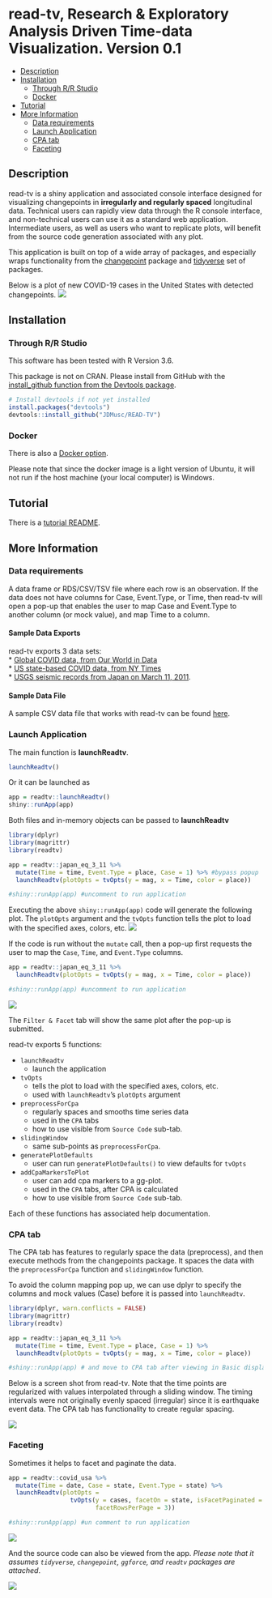 read-tv, Research & Exploratory Analysis Driven Time-data Visualization.
Version 0.1
================

  - [Description](#description)
  - [Installation](#installation)
      - [Through R/R Studio](#through-rr-studio)
      - [Docker](#docker)
  - [Tutorial](#tutorial)
  - [More Information](#more-information)
      - [Data requirements](#data-requirements)
      - [Launch Application](#launch-application)
      - [CPA tab](#cpa-tab)
      - [Faceting](#faceting)

## Description

read-tv is a shiny application and associated console interface designed
for visualizing changepoints in **irregularly and regularly spaced**
longitudinal data. Technical users can rapidly view data through the R
console interface, and non-technical users can use it as a standard web
application. Intermediate users, as well as users who want to replicate
plots, will benefit from the source code generation associated with any
plot.

This application is built on top of a wide array of packages, and
especially wraps functionality from the
[changepoint](https://cran.r-project.org/web/packages/changepoint/index.html)
package and [tidyverse](https://github.com/tidyverse) set of packages.

Below is a plot of new COVID-19 cases in the United States with detected
changepoints. <img src="tools/readme/covid_global_us.png">

## Installation

### Through R/R Studio

This software has been tested with R Version 3.6.

This package is not on CRAN. Please install from GitHub with the
[install\_github function from the Devtools
package](https://www.rdocumentation.org/packages/devtools/versions/2.3.2).

``` r
# Install devtools if not yet installed
install.packages("devtools")
devtools::install_github("JDMusc/READ-TV")
```

### Docker

There is also a [Docker
option](https://github.com/JDMusc/read-tv-docker.git).

Please note that since the docker image is a light version of Ubuntu, it
will not run if the host machine (your local computer) is Windows.

## Tutorial

There is a [tutorial
README](https://github.com/JDMusc/READ-TV/blob/master/tutorial_readme.md).

## More Information

### Data requirements

A data frame or RDS/CSV/TSV file where each row is an observation. If
the data does not have columns for Case, Event.Type, or Time, then
read-tv will open a pop-up that enables the user to map Case and
Event.Type to another column (or mock value), and map Time to a column.

#### Sample Data Exports

read-tv exports 3 data sets:  
\* [Global COVID data, from Our World in
Data](https://ourworldindata.org/coronavirus-source-data)  
\* [US state-based COVID data, from NY
Times](https://raw.githubusercontent.com/nytimes/covid-19-data/master/us-states.csv)  
\* [USGS seismic records from Japan on
March 11, 2011](https://earthquake.usgs.gov/earthquakes/map).

#### Sample Data File

A sample CSV data file that works with read-tv can be found
[here](https://github.com/JDMusc/surgery-analysis/blob/master/data/events_phi_free.csv).

### Launch Application

The main function is **launchReadtv**.

``` r
launchReadtv()
```

Or it can be launched as

``` r
app = readtv::launchReadtv()
shiny::runApp(app)
```

Both files and in-memory objects can be passed to **launchReadtv**

``` r
library(dplyr)
library(magrittr)
library(readtv)

app = readtv::japan_eq_3_11 %>% 
  mutate(Time = time, Event.Type = place, Case = 1) %>% #bypass popup
  launchReadtv(plotOpts = tvOpts(y = mag, x = Time, color = place))

#shiny::runApp(app) #uncomment to run application
```

Executing the above `shiny::runApp(app)` code will generate the
following plot. The `plotOpts` argument and the `tvOpts` function tells
the plot to load with the specified axes, colors, etc.
<img src="tools/readme/japan_eq_3_11.png">

If the code is run without the `mutate` call, then a pop-up first
requests the user to map the `Case`, `Time`, and `Event.Type` columns.

``` r
app = readtv::japan_eq_3_11 %>% 
  launchReadtv(plotOpts = tvOpts(y = mag, x = Time, color = place))

#shiny::runApp(app) #uncomment to run application
```

<img src="tools/readme/japan_eq_popup.png">

The `Filter & Facet` tab will show the same plot after the pop-up is
submitted.

read-tv exports 5 functions:

  - `launchReadtv`
      - launch the application  
  - `tvOpts`
      - tells the plot to load with the specified axes, colors, etc.  
      - used with `launchReadtv`’s `plotOpts` argument
  - `preprocessForCpa`
      - regularly spaces and smooths time series data
      - used in the `CPA` tabs
      - how to use visible from `Source Code` sub-tab.
  - `slidingWindow`
      - same sub-points as `preprocessForCpa`.  
  - `generatePlotDefaults`
      - user can run `generatePlotDefaults()` to view defaults for
        `tvOpts`  
  - `addCpaMarkersToPlot`
      - user can add cpa markers to a gg-plot.
      - used in the `CPA` tabs, after CPA is calculated
      - how to use visible from `Source Code` sub-tab.

Each of these functions has associated help documentation.

### CPA tab

The CPA tab has features to regularly space the data (preprocess), and
then execute methods from the changepoints package. It spaces the data
with the `preprocessForCpa` function and `slidingWindow` function.

To avoid the column mapping pop up, we can use dplyr to specify the
columns and mock values (Case) before it is passed into `launchReadtv`.

``` r
library(dplyr, warn.conflicts = FALSE)
library(magrittr)
library(readtv)

app = readtv::japan_eq_3_11 %>% 
  mutate(Time = time, Event.Type = place, Case = 1) %>% 
  launchReadtv(plotOpts = tvOpts(y = mag, x = Time, color = place))

#shiny::runApp(app) # and move to CPA tab after viewing in Basic display tab
```

Below is a screen shot from read-tv. Note that the time points are
regularized with values interpolated through a sliding window. The
timing intervals were not originally evenly spaced (irregular) since it
is earthquake event data. The CPA tab has functionality to create
regular spacing.

<img src="tools/readme/japan_eq_3_11_cpa.png">

### Faceting

Sometimes it helps to facet and paginate the data.

``` r
app = readtv::covid_usa %>% 
  mutate(Time = date, Case = state, Event.Type = state) %>% 
  launchReadtv(plotOpts = 
                 tvOpts(y = cases, facetOn = state, isFacetPaginated = TRUE,
                        facetRowsPerPage = 3))

#shiny::runApp(app) #un comment to run application
```

<img src="tools/readme/covid_states_facet.png">

And the source code can also be viewed from the app. *Please note that
it assumes `tidyverse`, `changepoint`, `ggforce`, and `readtv` packages
are attached*.

<img src="tools/readme/covid_states_facet_src.png">
